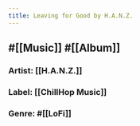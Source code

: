 ```yaml
---
title: Leaving for Good by H.A.N.Z.
---
```


## #[[Music]] #[[Album]]
### Artist: [[H.A.N.Z.]]

### Label: [[ChillHop Music]]

### Genre: #[[LoFi]]
